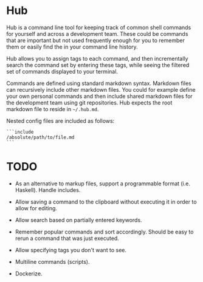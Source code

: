# Hub

Hub is a command line tool for keeping track of common shell commands
for yourself and across a development team. These could be commands
that are important but not used frequently enough for you to remember
them or easily find the in your command line history.

Hub allows you to assign tags to each command, and then incrementally
search the command set by entering these tags, while seeing the
filtered set of commands displayed to your terminal.

Commands are defined using standard markdown syntax. Markdown files
can recursively include other markdown files. You could for example
define your own personal commands and then include shared markdown
files for the development team using git repositories. Hub expects
the root markdown file to reside in ```~/.hub.md```.

Nested config files are included as follows:

    ```include
    /absolute/path/to/file.md
    ```

# TODO

* As an alternative to markup files, support a programmable format
  (i.e. Haskell). Handle includes.

* Allow saving a command to the clipboard without executing it in
  order to allow for editing.

* Allow search based on partially entered keywords.

* Remember popular commands and sort accordingly. Should be easy to
  rerun a command that was just executed.

* Allow specifying tags you don't want to see.

* Multiline commands (scripts).

* Dockerize.
